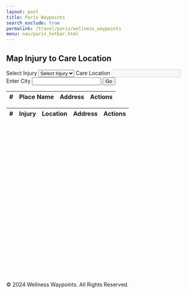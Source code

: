 ```yaml
---
layout: post
title: Paris Waypoints
search_exclude: true
permalink: /travel/paris/wellness_waypoints
menu: nav/paris_hotbar.html
---
```


<head>
  <link rel="stylesheet" href="../../assets/css/travel/waypoints.css" />
</head>

<div class="form-container">
    <h2>Map Injury to Care Location</h2>
    <form id="selectionForm">
        <label for="injury">Select Injury</label>
        <select id="injury" name="injury" required>
            <option value="">Select Injury</option>
        </select>
        <label for="location">Care Location</label>
        <input id="location" name="location" type="text" disabled />
        <label for="place">Enter City</label>
        <input id="place" name="place" type="text" />
        <button id="goButton">Go</button>
    </form>
</div>
<div id="search-results">
    <table id="resultsTable" class="compact-table">
        <thead>
            <tr>
                <th>#</th>
                <th>Place Name</th>
                <th>Address</th>
                <th>Actions</th>
            </tr>
        </thead>
        <tbody>
        </tbody>
    </table>
</div>
<div id="carecenter-results">
    <table id="carecenterTable" class="compact-table">
        <thead>
            <tr>
                <th>#</th>
                <th>Injury</th>
                <th>Location</th>
                <th>Address</th>
                <th>Actions</th>
            </tr>
        </thead>
        <tbody>
        </tbody>
    </table>
</div>
<!-- Map Section -->
<div id="map" style="height: 400px; margin-top: 20px; border-radius: 10px;"></div>

<!-- Footer Section -->
<footer class="footer">
    <p>&copy; 2024 Wellness Waypoints. All Rights Reserved.</p>
</footer>

<link rel="stylesheet" href="https://unpkg.com/leaflet@1.9.4/dist/leaflet.css" />
<script src="https://unpkg.com/leaflet@1.9.4/dist/leaflet.js"></script>

  <script>
      // JavaScript collection of injury and location data
      const data = [
          { _injury: "Fractures", _location: "Hospital" },
          { _injury: "Broken Bones", _location: "Hospital" },
          { _injury: "Severe Bleeding", _location: "Hospital" },
          { _injury: "Head Injuries", _location: "Hospital" },
          { _injury: "Concussions", _location: "Hospital" },
          { _injury: "Heart Attack", _location: "Hospital" },
          { _injury: "Stroke", _location: "Hospital" },
          { _injury: "Appendicitis", _location: "Hospital" },
          { _injury: "Dehydration", _location: "Hospital" },
          { _injury: "Heatstroke", _location: "Hospital" },
          { _injury: "Allergic Reaction", _location: "Hospital" },
          { _injury: "Burns", _location: "Hospital" },
          { _injury: "Respiratory Issues", _location: "Hospital" },
          { _injury: "Infections", _location: "Hospital" },
          { _injury: "Snake Bite", _location: "Hospital" },
          { _injury: "Animal Bite", _location: "Hospital" },
          { _injury: "Minor Cuts", _location: "Pharmacy" },
          { _injury: "Motion Sickness", _location: "Pharmacy" },
          { _injury: "Mild Allergies", _location: "Pharmacy" },
          { _injury: "Upset Stomach", _location: "Pharmacy" },
          { _injury: "Diarrhea", _location: "Pharmacy" },
          { _injury: "Pain", _location: "Pharmacy" },
          { _injury: "Headaches", _location: "Pharmacy" },
          { _injury: "Coughs", _location: "Pharmacy" },
          { _injury: "Colds", _location: "Pharmacy" },
          { _injury: "Insect Bites", _location: "Pharmacy" },
          { _injury: "Stings", _location: "Pharmacy" },
          { _injury: "Sunburn", _location: "Pharmacy" },
          { _injury: "Blisters", _location: "Pharmacy" },
          { _injury: "Skin Irritation", _location: "Pharmacy" },
          { _injury: "Menstrual Pain", _location: "Pharmacy" },
          { _injury: "Muscle Strains", _location: "Recovery" },
          { _injury: "Sprains", _location: "Recovery" },
          { _injury: "Back Pain", _location: "Recovery" },
          { _injury: "Neck Pain", _location: "Recovery" },
          { _injury: "Post-Surgery Recovery", _location: "Recovery" },
          { _injury: "Joint Injuries", _location: "Recovery" },
          { _injury: "Exhaustion", _location: "Recovery" },
          { _injury: "Chronic Fatigue", _location: "Recovery" },
          { _injury: "Mental Health", _location: "Recovery" },
          { _injury: "Substance Overuse", _location: "Recovery" },
          { _injury: "Addiction", _location: "Recovery" },
          { _injury: "Rehabilitation", _location: "Recovery" },
          { _injury: "Mobility Issues", _location: "Recovery" }
      ];

      // Populate the dropdown
      const injurySelect = document.getElementById("injury");
      data.forEach(item => {
          const option = document.createElement("option");
          option.value = item._injury;
          option.textContent = item._injury;
          injurySelect.appendChild(option);
      });

      // Handle dropdown change event
      injurySelect.addEventListener("change", function () {
          const selectedInjury = this.value;
          const selectedData = data.find(item => item._injury === selectedInjury);

          const locationInput = document.getElementById("location");
          if (selectedData) {
              locationInput.value = selectedData._location;
          } else {
              locationInput.value = ""; // Clear the location if no match
          }
      });
      
  </script>

<script src="https://unpkg.com/leaflet@1.9.4/dist/leaflet.js"></script>

<script type="module">
    var currentUserID = 4;

  import {
    pythonURI,
    fetchOptions,
  } from "{{ site.baseurl }}/assets/js/api/config.js";

  let map;

  document.addEventListener("DOMContentLoaded", () => {
    // Initialize the map
    map = L.map("map").setView([48.8566, 2.3522], 12); // Default to Paris
    L.tileLayer("https://{s}.tile.openstreetmap.org/{z}/{x}/{y}.png", {
      maxZoom: 18,
      attribution: "© OpenStreetMap contributors",
    }).addTo(map);

    getCareCenterData(currentUserID);

    const goButton = document.getElementById("goButton");
    goButton.addEventListener("click", (event) => {
      event.preventDefault(); // Prevent the form from submitting
      FindLocations();
    });
  });

  async function FindLocations() {
    const location = document
      .getElementById("location")
      .value.trim()
      .replace(/\s+/g, "+");
    const place = document
      .getElementById("place")
      .value.trim()
      .replace(/\s+/g, "+");

    if (!place) {
      alert("Please enter a valid city.");
      return;
    }

    const url = `https://nominatim.openstreetmap.org/search?q=${location}+in+${place}&format=json&addressdetails=1&limit=10`;

    try {
      const response = await fetch(url, {
        headers: {
          "User-Agent": "MyWaypointApp/1.0 (contact@example.com)",
        },
      });

      if (!response.ok) {
        console.error(`HTTP Error: ${response.status}`);
        alert(`Failed to fetch data. Status: ${response.status}`);
        return;
      }

      const data = await response.json();

      // Clear previous results and markers
      const resultsTableBody = document.querySelector("#resultsTable tbody");
      resultsTableBody.innerHTML = ""; // Reset table content
      map.eachLayer((layer) => {
        if (layer instanceof L.Marker) {
          map.removeLayer(layer);
        }
      });

      if (data.length === 0) {
        const noResultsRow = document.createElement("tr");
        noResultsRow.innerHTML = `<td colspan="4">No locations found. Try a different query.</td>`;
        resultsTableBody.appendChild(noResultsRow);
        return;
      }

data.forEach((place, index) => {
  // Add table row
  const row = document.createElement("tr");
  row.innerHTML = `
    <td>${index + 1}</td>
    <td>${place.display_name.split(",")[0]}</td>
    <td>${place.display_name}</td>
    <td>
      <button class="like-button" data-title="${place.display_name}">Check In</button>
    </td>
  `;
  resultsTableBody.appendChild(row);

  // Add marker to the map
  const marker = L.marker([place.lat, place.lon]).addTo(map);
  marker.bindPopup(`<b>${place.display_name}</b>`);
});

// Add event listeners for like buttons
document.querySelectorAll(".like-button").forEach((button) => {
  button.addEventListener("click", () => {
    if (button.textContent === "Check In"){
        const title = button.getAttribute("data-title");
        checkinCareLocation(title);
        button.textContent = "Checked In"; // Update button icon
    }
  });
});


      // Adjust map view to fit all markers
      const markers = data.map((place) => [place.lat, place.lon]);
      const bounds = L.latLngBounds(markers);
      map.fitBounds(bounds);
    } catch (error) {
      console.error("Error fetching data:", error);
      alert("An error occurred while fetching data. Please try again later.");
    }
  }

  function checkinCareLocation(title) {
    const location = document
      .getElementById("location")
      .value.trim();
    const place = document
      .getElementById("place")
      .value.trim();
    const injury = document
      .getElementById("injury")
      .value.trim();

    postCareCenterData(injury, location, title);

    alert(`Checked in for:${injury} to ${location} \nlocated in city:${place} \nat address:${title}`);   
    console.log(`Checked in for:${injury} to ${location} \nlocated in city:${place} \nat address:${title}`);

    getCareCenterData(currentUserID);

  }

  function checkoutCareLocation(waypointID) {
    deleteCareCenterData(waypointID);
 
    const location = document
      .getElementById("location")
      .value.trim();
    const place = document
      .getElementById("place")
      .value.trim();
    const injury = document
      .getElementById("injury")
      .value.trim();

    console.log(`Discharged for:${injury} from ${location} \nlocated in city:${place}`);
    alert(`Discharged for:${injury} from ${location} \nlocated in city:${place}`);
    
    getCareCenterData(currentUserID);

  }

  async function postCareCenterData(injury, location, address) {

    const postData = {
        injury: injury,
        location: location,
        address: address
    };

  try {
        const response = await fetch(`${pythonURI}/api/waypoints`, {
        ...fetchOptions,
        method: 'POST',
        body: JSON.stringify(postData)
        });

        if (!response.ok) {
        throw new Error(`HTTP error! Status: ${response.status}`);
        }

        const data = await response.json();

        if (typeof data === "object") {
            currentUserID = data.user_id;
        }

      }catch (error) {
        console.error("Error posting data:", error);
      }
  }

async function getCareCenterData(currentUserID) {
    try {
        const response = await fetch(`${pythonURI}/api/waypoints?user_id=${currentUserID}`, {
            ...fetchOptions,
            method: 'GET',
        });

        if (!response.ok) {
            throw new Error(`HTTP error! Status: ${response.status}`);
        }

        const data = await response.json();

        const carecenterTable = document.querySelector("#carecenterTable tbody");
        carecenterTable.innerHTML = ""; // Clear previous entries

        if (data.length === 0) {
            const noResultsRow = document.createElement("tr");
            noResultsRow.innerHTML = `<td colspan="4">No care center check-ins available.</td>`;
            carecenterTable.appendChild(noResultsRow);
            return;
        }

        data.forEach((waypoint, index) => {
            const row = document.createElement("tr");
            console.log(waypoint);
            row.innerHTML = `
                <td>${index + 1}</td>
                <td>${waypoint.injury}</td>
                <td>${waypoint.location}</td>
                <td>${waypoint.address}</td>
                <td>
                  <button class="checkout-button" data-waypointid="${waypoint.id}">Check Out</button>
                </td>
            `;
            carecenterTable.appendChild(row);
        });
        // Add event listeners to "Check Out" buttons
        document.querySelectorAll(".checkout-button").forEach(button => {
            button.addEventListener("click", () => {
                const waypointId = button.getAttribute("data-waypointid");
                checkoutCareLocation(waypointId);
            });
        });        
    } catch (error) {
        console.error("Error fetching care center data:", error);
    }
}


async function deleteCareCenterData(waypointId) {
    try {
        const response = await fetch(`${pythonURI}/api/waypoints?waypoint_id=${waypointId}`, {
            ...fetchOptions,
            method: 'DELETE'
        });

        if (!response.ok) {
            throw new Error(`HTTP error! Status: ${response.status}`);
        }

        console.log(`Waypoint ID ${waypointId} deleted successfully.`);
    } catch (error) {
        console.error("Error deleting care center data:", error.message);
    }
}


</script>
